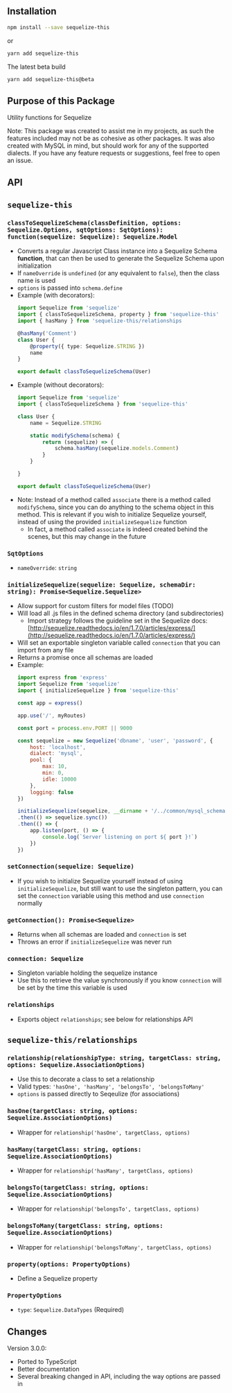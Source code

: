 ## Installation

```sh
npm install --save sequelize-this
```

or

```sh
yarn add sequelize-this
```

The latest beta build

```sh
yarn add sequelize-this@beta
```

## Purpose of this Package

Utility functions for Sequelize

Note: This package was created to assist me in my projects, as such the features included may not be as cohesive as other packages. It was also created with MySQL in mind, but should work for any of the supported dialects. If you have any feature requests or suggestions, feel free to open an issue.

## API

## `sequelize-this`

### `classToSequelizeSchema(classDefinition, options: Sequelize.Options, sqtOptions: SqtOptions): function(sequelize: Sequelize): Sequelize.Model`
- Converts a regular Javascript Class instance into a Sequelize Schema **function**, that can then be used to generate the Sequelize Schema upon initialization
- If `nameOverride` is `undefined` (or any equivalent to `false`), then the class name is used
- `options` is passed into `schema.define`
- Example (with decorators):
	```typescript
	import Sequelize from 'sequelize'
	import { classToSequelizeSchema, property } from 'sequelize-this'
	import { hasMany } from 'sequelize-this/relationships

	@hasMany('Comment')
	class User {
		@property({ type: Sequelize.STRING })
		name
	}

	export default classToSequelizeSchema(User)
	```
- Example (without decorators):
	```javascript
	import Sequelize from 'sequelize'
	import { classToSequelizeSchema } from 'sequelize-this'

	class User {
		name = Sequelize.STRING

		static modifySchema(schema) {
			return (sequelize) => {
				schema.hasMany(sequelize.models.Comment)
			}
		}

	}

	export default classToSequelizeSchema(User)
	```
- Note: Instead of a method called `associate` there is a method called `modifySchema`, since you can do anything to the schema object in this method. This is relevant if you wish to initialize Sequelize yourself, instead of using the provided `initializeSequelize` function
	- In fact, a method called `associate` is indeed created behind the scenes, but this may change in the future

### `SqtOptions`
- `nameOverride`: `string`

### `initializeSequelize(sequelize: Sequelize, schemaDir: string): Promise<Sequelize.Sequelize>`
- Allow support for custom filters for model files (TODO)
- Will load all .js files in the defined schema directory (and subdirectories)
	- Import strategy follows the guideline set in the Sequelize docs: [http://sequelize.readthedocs.io/en/1.7.0/articles/express/](http://sequelize.readthedocs.io/en/1.7.0/articles/express/)
- Will set an exportable singleton variable called `connection` that you can import from any file
- Returns a promise once all schemas are loaded
- Example:
	```javascript
	import express from 'express'
	import Sequelize from 'sequelize'
	import { initializeSequelize } from 'sequelize-this'

	const app = express()

	app.use('/', myRoutes)

	const port = process.env.PORT || 9000

	const sequelize = new Sequelize('dbname', 'user', 'password', {
		host: 'localhost',
		dialect: 'mysql',
		pool: {
			max: 10,
			min: 0,
			idle: 10000
		},
		logging: false
	})

	initializeSequelize(sequelize, __dirname + '/../common/mysql_schema')
	.then(() => sequelize.sync())
	.then(() => {
		app.listen(port, () => {
			console.log(`Server listening on port ${ port }!`)
		})
	})
	```

### `setConnection(sequelize: Sequelize)`
- If you wish to initialize Sequelize yourself instead of using `initializeSequelize`, but still want to use the singleton pattern, you can set the `connection` variable using this method and use `connection` normally

### `getConnection(): Promise<Sequelize>`
- Returns when all schemas are loaded and `connection` is set
- Throws an error if `initializeSequelize` was never run

### `connection: Sequelize`
- Singleton variable holding the sequelize instance
- Use this to retrieve the value synchronously if you know `connection` will be set by the time this variable is used

### `relationships`

- Exports object `relationships`; see below for relationships API

## `sequelize-this/relationships`

### `relationship(relationshipType: string, targetClass: string, options: Sequelize.AssociationOptions)`
- Use this to decorate a class to set a relationship
- Valid types: `'hasOne', 'hasMany', 'belongsTo', 'belongsToMany'`
- `options` is passed directly to Seqeulize (for associations)

### `hasOne(targetClass: string, options: Sequelize.AssociationOptions)`
- Wrapper for `relationship('hasOne', targetClass, options)`

### `hasMany(targetClass: string, options: Sequelize.AssociationOptions)`
- Wrapper for `relationship('hasMany', targetClass, options)`

### `belongsTo(targetClass: string, options: Sequelize.AssociationOptions)`
- Wrapper for `relationship('belongsTo', targetClass, options)`

### `belongsToMany(targetClass: string, options: Sequelize.AssociationOptions)`
- Wrapper for `relationship('belongsToMany', targetClass, options)`

### `property(options: PropertyOptions)`
- Define a Sequelize property

### `PropertyOptions`
- `type`: `Sequelize.DataTypes` (Required)


## Changes

Version 3.0.0:
- Ported to TypeScript
- Better documentation
- Several breaking changed in API, including the way options are passed in
